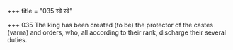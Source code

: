 +++
title = "035 स्वे स्वे"

+++
035	The king has been created (to be) the protector of the castes (varna) and orders, who, all according to their rank, discharge their several duties.